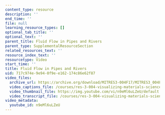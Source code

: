 ```yaml
---
content_type: resource
description: ''
end_time: ''
file: null
learning_resource_types: []
optional_tab_title: ''
optional_text: ''
parent_title: Fluid Flow in Pipes and Rivers
parent_type: SupplementalResourceSection
related_resources_text: ''
resource_index_text: ''
resourcetype: Video
start_time: ''
title: Fluid Flow in Pipes and Rivers
uid: 717c974e-9e94-0f9e-e162-174c86e62f87
video_files:
  archive_url: https://archive.org/download/MITRES3-004F17/MITRES3_004F17_2012_anon2_300k.mp4
  video_captions_file: /courses/res-3-004-visualizing-materials-science-fall-2017/88a53a3a95395c528f7f1844a3261283_n9eMl6uLZeU.vtt
  video_thumbnail_file: https://img.youtube.com/vi/n9eMl6uLZeU/default.jpg
  video_transcript_file: /courses/res-3-004-visualizing-materials-science-fall-2017/3892f2781b167089e9a7e970a95aa01e_n9eMl6uLZeU.pdf
video_metadata:
  youtube_id: n9eMl6uLZeU
---
```

